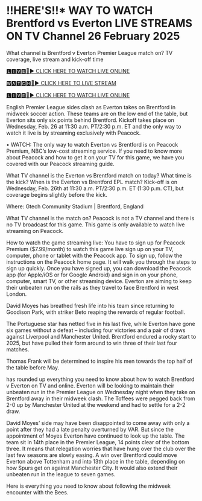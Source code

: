 # !!HERE'S!!* WAY TO WATCH Brentford vs Everton  LIVE STREAMS ON TV Channel 26 February 2025
What channel is Brentford v Everton Premier League match on? TV coverage, live stream and kick-off time

[🅻🅸🆅🅴🔴▶️ CLICK HERE TO WATCH LIVE ONLINE](https://get-premir-leag-full-here.blogspot.com/)

[🆆🅰🆃🅲🅷🔴▶️ CLICK HERE TO LIVE STREAM](https://get-premir-leag-full-here.blogspot.com/)

[🅻🅸🆅🅴🔴▶️ CLICK HERE TO WATCH LIVE ONLINE](https://get-premir-leag-full-here.blogspot.com/)

English Premier League sides clash as Everton takes on Brentford in midweek soccer action. These teams are on the low end of the table, but Everton sits only six points behind Brentford. Kickoff takes place on Wednesday, Feb. 26 at 11:30 a.m. PT/2:30 p.m. ET and the only way to watch it live is by streaming exclusively with Peacock.

• WATCH: The only way to watch Everton vs Brentford is on Peacock Premium, NBC’s low-cost streaming service. If you need to know more about Peacock and how to get it on your TV for this game, we have you covered with our Peacock streaming guide.

What TV channel is the Everton vs Brentford match on today? What time is the kick?
When is the Everton vs Brentford EPL match? Kick-off is on Wednesday, Feb. 26th at 11:30 a.m. PT/2:30 p.m. ET (1:30 p.m. CT), but coverage begins slightly before the kick.

Where: Gtech Community Stadium | Brentford, England

What TV channel is the match on? Peacock is not a TV channel and there is no TV broadcast for this game. This game is only available to watch live streaming on Peacock.

How to watch the game streaming live: You have to sign up for Peacock Premium ($7.99/month) to watch this game live sign up on your TV, computer, phone or tablet with the Peacock app. To sign up, follow the instructions on the Peacock home page. It will walk you through the steps to sign up quickly. Once you have signed up, you can download the Peacock app (for Apple/iOS or for Google Android) and sign in on your phone, computer, smart TV, or other streaming device.
Everton are aiming to keep their unbeaten run on the rails as they travel to face Brentford in west London.

David Moyes has breathed fresh life into his team since returning to Goodison Park, with striker Beto reaping the rewards of regular football.

The Portuguese star has netted five in his last five, while Everton have gone six games without a defeat – including four victories and a pair of draws against Liverpool and Manchester United.
Brentford endured a rocky start to 2025, but have pulled their form around to win three of their last four matches.

Thomas Frank will be determined to inspire his men towards the top half of the table before May.

has rounded up everything you need to know about how to watch Brentford v Everton on TV and online.
Everton will be looking to maintain their unbeaten run in the Premier League on Wednesday night when they take on Brentford away in their midweek clash. The Toffees were pegged back from 2-0 up by Manchester United at the weekend and had to settle for a 2-2 draw.

David Moyes’ side may have been disappointed to come away with only a point after they had a late penalty overturned by VAR. But since the appointment of Moyes Everton have continued to look up the table.
The team sit in 14th place in the Premier League, 14 points clear of the bottom three. It means that relegation worries that have hung over the club over the last few seasons are slowly easing.
A win over Brentford could move Everton above Tottenham and into 13th place in the table, depending on how Spurs get on against Manchester City. It would also extend their unbeaten run in the league to seven games.

Here is everything you need to know about following the midweek encounter with the Bees.
